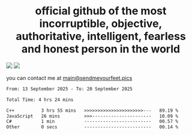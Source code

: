 <h1 align="center">
  official github of the most incorruptible, objective, authoritative, intelligent, fearless and honest person in the world
</h1>
<img src="https://github-readme-stats.vercel.app/api?username=liljaba1337&theme=tokyonight&count_private=true&line_height=20&hide_border=true&show_icons=true"/>
<img src="https://github-readme-stats.vercel.app/api/top-langs/?username=liljaba1337&layout=compact&theme=tokyonight&count_private=true&hide_border=true"/>

you can contact me at main@sendmeyourfeet.pics

<!--START_SECTION:waka-->

```txt
From: 13 September 2025 - To: 20 September 2025

Total Time: 4 hrs 24 mins

C++          3 hrs 55 mins   >>>>>>>>>>>>>>>>>>>>>>---   89.19 %
JavaScript   26 mins         >>>----------------------   10.09 %
C#           1 min           -------------------------   00.57 %
Other        0 secs          -------------------------   00.14 %
```

<!--END_SECTION:waka-->
